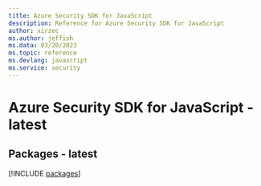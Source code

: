 ```yaml
---
title: Azure Security SDK for JavaScript
description: Reference for Azure Security SDK for JavaScript
author: xirzec
ms.author: jeffish
ms.data: 03/20/2023
ms.topic: reference
ms.devlang: javascript
ms.service: security
---
```

# Azure Security SDK for JavaScript - latest
## Packages - latest
[!INCLUDE [packages](security-index.md)]